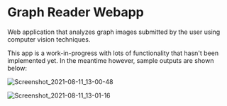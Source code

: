 # Graph Reader Webapp
Web application that analyzes graph images submitted by the user using computer vision techniques.

This app is a work-in-progress with lots of functionality that hasn't been implemented yet. 
In the meantime however, sample outputs are shown below:

![Screenshot_2021-08-11_13-00-48](https://user-images.githubusercontent.com/22039575/128993383-4b97ae00-b2ac-4c09-a140-f02f81d2f1f8.png)

![Screenshot_2021-08-11_13-01-16](https://user-images.githubusercontent.com/22039575/128993394-98a2bcf1-fc0a-4c95-a753-d5a0d8cf3d2c.png)

